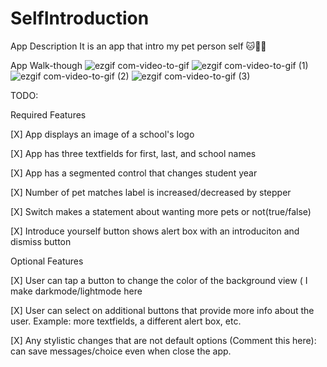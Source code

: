 # SelfIntroduction

App Description
It is an app that intro my pet person self 🐱🥰🥰

App Walk-though
![ezgif com-video-to-gif](https://github.com/AdeDeepFishing/SelfIntroduction/assets/91364746/4192df25-508a-4188-8e76-640261a5c74b)
![ezgif com-video-to-gif (1)](https://github.com/AdeDeepFishing/SelfIntroduction/assets/91364746/29d10dfb-f8ca-4f43-ba4f-c14a88b69223)
![ezgif com-video-to-gif (2)](https://github.com/AdeDeepFishing/SelfIntroduction/assets/91364746/e5629ae9-5611-4662-9b71-c05fc2fd7c31)
![ezgif com-video-to-gif (3)](https://github.com/AdeDeepFishing/SelfIntroduction/assets/91364746/175e0543-8820-4ae0-a177-82a5e2c26b2c)




TODO:

Required Features

[X] App displays an image of a school's logo

[X] App has three textfields for first, last, and school names

[X] App has a segmented control that changes student year

[X] Number of pet matches label is increased/decreased by stepper

[X] Switch makes a statement about wanting more pets or not(true/false)

[X] Introduce yourself button shows alert box with an introduciton and dismiss button


Optional Features

[X] User can tap a button to change the color of the background view ( I make darkmode/lightmode here

[X] User can select on additional buttons that provide more info about the user. Example: more textfields, a different alert box, etc.

[X] Any stylistic changes that are not default options (Comment this here): can save messages/choice even when close the app.
